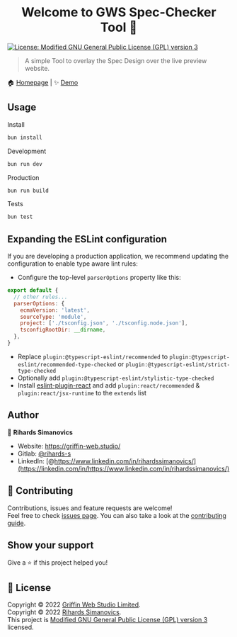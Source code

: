 <h1 align="center">Welcome to GWS Spec-Checker Tool 👋</h1>
<p>
  <a href="https://gitlab.griffin-studio.dev/gws-internal/spec-check/-/blob/main/LICENSE" target="_blank">
    <img alt="License: Modified GNU General Public License (GPL) version 3" src="https://img.shields.io/badge/License-Modified GNU General Public License (GPL) version 3-green.svg" />
  </a>
</p>

> A simple Tool to overlay the Spec Design over the live preview website.

🏠 [Homepage](https://gws-internal.griffin-studio.co.uk/spec-check/) | ✨ [Demo](https://gws-internal.griffin-studio.co.uk/spec-check/)

## Usage

Install

```sh
bun install
```

Development

```sh
bun run dev
```

Production

```sh
bun run build
```

Tests

```sh
bun test
```

## Expanding the ESLint configuration

If you are developing a production application, we recommend updating the configuration to enable type aware lint rules:

- Configure the top-level `parserOptions` property like this:

```js
export default {
  // other rules...
  parserOptions: {
    ecmaVersion: 'latest',
    sourceType: 'module',
    project: ['./tsconfig.json', './tsconfig.node.json'],
    tsconfigRootDir: __dirname,
  },
}
```

- Replace `plugin:@typescript-eslint/recommended` to `plugin:@typescript-eslint/recommended-type-checked` or `plugin:@typescript-eslint/strict-type-checked`
- Optionally add `plugin:@typescript-eslint/stylistic-type-checked`
- Install [eslint-plugin-react](https://github.com/jsx-eslint/eslint-plugin-react) and add `plugin:react/recommended` & `plugin:react/jsx-runtime` to the `extends` list

## Author

👤 **Rihards Simanovics**

* Website: https://griffin-web.studio/
* Gitlab: [@rihards-s](https://gitlab.griffin-studio.dev/rihards-s)
* LinkedIn: [@https://www.linkedin.com/in/rihardssimanovics/](https://linkedin.com/in/https://www.linkedin.com/in/rihardssimanovics/)

## 🤝 Contributing

Contributions, issues and feature requests are welcome!<br />Feel free to check [issues page](https://gitlab.griffin-studio.dev/gws-internal/spec-check/-/issues). You can also take a look at the [contributing guide](https://gitlab.griffin-studio.dev/gws-internal/spec-check/-/wikis/home).

## Show your support

Give a ⭐️ if this project helped you!

## 📝 License

Copyright © 2022 [Griffin Web Studio Limited](https://griffin-web.studio).<br />
Copyright © 2022 [Rihards Simanovics](https://gitlab.griffin-studio.dev/rihards-s).<br />
This project is [Modified GNU General Public License (GPL) version 3](https://gitlab.griffin-studio.dev/gws-internal/spec-check/-/blob/main/LICENSE) licensed.